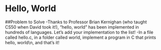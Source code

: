 # Hello, World

##Problem to Solve
-Thanks to Professor Brian Kernighan (who taught CS50 when David took it!), “hello, world” has been implemented in hundreds of languages. Let’s add your implementation to the list!
-In a file called hello.c, in a folder called world, implement a program in C that prints hello, world\n, and that’s it!
